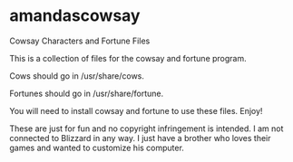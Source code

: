 # amandascowsay
Cowsay Characters and Fortune Files

This is a collection of files for the cowsay and fortune program.

Cows should go in /usr/share/cows.

Fortunes should go in /usr/share/fortune.

You will need to install cowsay and fortune to use these files. Enjoy!

These are just for fun and no copyright infringement is intended. I am not connected to Blizzard in any way. I just have a brother who loves their games and wanted to customize his computer.
